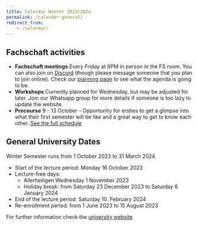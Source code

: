 ```yaml
---
title: Calendar Winter 2023/2024
permalink: /calendar-general/
redirect_from:
    - /calendar/
---
```


## Fachschaft activities

- **Fachschaft meetings** Every Friday at 6PM in person in the FS room. You can also join on [Discord](https://discord.gg/FcaEeaE6WN) (though please message someone that you plan to join online). Check our [planning page](https://github.com/fs-linguistics/Fachschaft-Planning) to see what the agenda is going to be.
- **Workshops** Currently planned for Wednesday, but may be adjusted for later. Join our Whatsapp group for more details if someone is too lazy to update the website. 
- **Precourse** 9 - 13 October - Opportunity for ersties to get a glimpse into what their first semester will be like and a great way to get to know each other. [See the full schedule](/precourse-schedule/)


## General University Dates

Winter Semester runs from 1 October 2023 to 31 March 2024.

- Start of the lecture period: Monday 16 October 2023
- Lecture-free days:
    - Allerheiligen Wednesday 1 November 2023
    - Holiday break: from Saturday 23 December 2023 to Saturday 6 January 2024
- End of the lecture period: Saturday 10. February 2024
- Re-enrollment period: from 1 June 2023 to 15 August 2023

For further information check the [university website](https://uni-tuebingen.de/studium/studienorganisation/semester-und-studienplanung/semestertermine/semestertermine-bis-2027/) 



